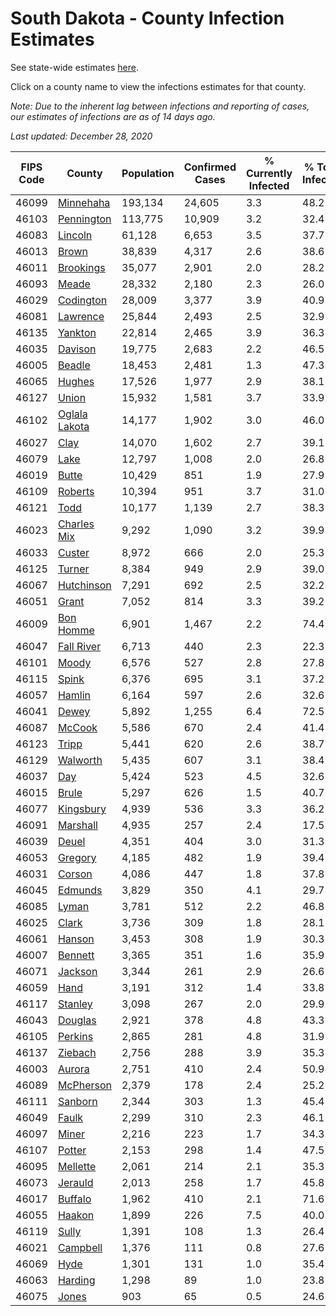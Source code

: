 # South Dakota - County Infection Estimates

See state-wide estimates [here](/infections/us-sd).

Click on a county name to view the infections estimates for that county.

*Note: Due to the inherent lag between infections and reporting of cases, our estimates of infections are as of 14 days ago.*

*Last updated: December 28, 2020*

|   FIPS Code |                         County |   Population |   Confirmed Cases |   % Currently Infected |   % Total Infected |
|-------------|--------------------------------|--------------|-------------------|------------------------|--------------------|
|       46099 |         [Minnehaha](minnehaha) |      193,134 |            24,605 |                    3.3 |               48.2 |
|       46103 |       [Pennington](pennington) |      113,775 |            10,909 |                    3.2 |               32.4 |
|       46083 |             [Lincoln](lincoln) |       61,128 |             6,653 |                    3.5 |               37.7 |
|       46013 |                 [Brown](brown) |       38,839 |             4,317 |                    2.6 |               38.6 |
|       46011 |         [Brookings](brookings) |       35,077 |             2,901 |                    2.0 |               28.2 |
|       46093 |                 [Meade](meade) |       28,332 |             2,180 |                    2.3 |               26.0 |
|       46029 |         [Codington](codington) |       28,009 |             3,377 |                    3.9 |               40.9 |
|       46081 |           [Lawrence](lawrence) |       25,844 |             2,493 |                    2.5 |               32.9 |
|       46135 |             [Yankton](yankton) |       22,814 |             2,465 |                    3.9 |               36.3 |
|       46035 |             [Davison](davison) |       19,775 |             2,683 |                    2.2 |               46.5 |
|       46005 |               [Beadle](beadle) |       18,453 |             2,481 |                    1.3 |               47.3 |
|       46065 |               [Hughes](hughes) |       17,526 |             1,977 |                    2.9 |               38.1 |
|       46127 |                 [Union](union) |       15,932 |             1,581 |                    3.7 |               33.9 |
|       46102 | [Oglala Lakota](oglala-lakota) |       14,177 |             1,902 |                    3.0 |               46.0 |
|       46027 |                   [Clay](clay) |       14,070 |             1,602 |                    2.7 |               39.1 |
|       46079 |                   [Lake](lake) |       12,797 |             1,008 |                    2.0 |               26.8 |
|       46019 |                 [Butte](butte) |       10,429 |               851 |                    1.9 |               27.9 |
|       46109 |             [Roberts](roberts) |       10,394 |               951 |                    3.7 |               31.0 |
|       46121 |                   [Todd](todd) |       10,177 |             1,139 |                    2.7 |               38.3 |
|       46023 |     [Charles Mix](charles-mix) |        9,292 |             1,090 |                    3.2 |               39.9 |
|       46033 |               [Custer](custer) |        8,972 |               666 |                    2.0 |               25.3 |
|       46125 |               [Turner](turner) |        8,384 |               949 |                    2.9 |               39.0 |
|       46067 |       [Hutchinson](hutchinson) |        7,291 |               692 |                    2.5 |               32.2 |
|       46051 |                 [Grant](grant) |        7,052 |               814 |                    3.3 |               39.2 |
|       46009 |         [Bon Homme](bon-homme) |        6,901 |             1,467 |                    2.2 |               74.4 |
|       46047 |       [Fall River](fall-river) |        6,713 |               440 |                    2.3 |               22.3 |
|       46101 |                 [Moody](moody) |        6,576 |               527 |                    2.8 |               27.8 |
|       46115 |                 [Spink](spink) |        6,376 |               695 |                    3.1 |               37.2 |
|       46057 |               [Hamlin](hamlin) |        6,164 |               597 |                    2.6 |               32.6 |
|       46041 |                 [Dewey](dewey) |        5,892 |             1,255 |                    6.4 |               72.5 |
|       46087 |               [McCook](mccook) |        5,586 |               670 |                    2.4 |               41.4 |
|       46123 |                 [Tripp](tripp) |        5,441 |               620 |                    2.6 |               38.7 |
|       46129 |           [Walworth](walworth) |        5,435 |               607 |                    3.1 |               38.4 |
|       46037 |                     [Day](day) |        5,424 |               523 |                    4.5 |               32.6 |
|       46015 |                 [Brule](brule) |        5,297 |               626 |                    1.5 |               40.7 |
|       46077 |         [Kingsbury](kingsbury) |        4,939 |               536 |                    3.3 |               36.2 |
|       46091 |           [Marshall](marshall) |        4,935 |               257 |                    2.4 |               17.5 |
|       46039 |                 [Deuel](deuel) |        4,351 |               404 |                    3.0 |               31.3 |
|       46053 |             [Gregory](gregory) |        4,185 |               482 |                    1.9 |               39.4 |
|       46031 |               [Corson](corson) |        4,086 |               447 |                    1.8 |               37.8 |
|       46045 |             [Edmunds](edmunds) |        3,829 |               350 |                    4.1 |               29.7 |
|       46085 |                 [Lyman](lyman) |        3,781 |               512 |                    2.2 |               46.8 |
|       46025 |                 [Clark](clark) |        3,736 |               309 |                    1.8 |               28.1 |
|       46061 |               [Hanson](hanson) |        3,453 |               308 |                    1.9 |               30.3 |
|       46007 |             [Bennett](bennett) |        3,365 |               351 |                    1.6 |               35.9 |
|       46071 |             [Jackson](jackson) |        3,344 |               261 |                    2.9 |               26.6 |
|       46059 |                   [Hand](hand) |        3,191 |               312 |                    1.4 |               33.8 |
|       46117 |             [Stanley](stanley) |        3,098 |               267 |                    2.0 |               29.9 |
|       46043 |             [Douglas](douglas) |        2,921 |               378 |                    4.8 |               43.3 |
|       46105 |             [Perkins](perkins) |        2,865 |               281 |                    4.8 |               31.9 |
|       46137 |             [Ziebach](ziebach) |        2,756 |               288 |                    3.9 |               35.3 |
|       46003 |               [Aurora](aurora) |        2,751 |               410 |                    2.4 |               50.9 |
|       46089 |         [McPherson](mcpherson) |        2,379 |               178 |                    2.4 |               25.2 |
|       46111 |             [Sanborn](sanborn) |        2,344 |               303 |                    1.3 |               45.4 |
|       46049 |                 [Faulk](faulk) |        2,299 |               310 |                    2.3 |               46.1 |
|       46097 |                 [Miner](miner) |        2,216 |               223 |                    1.7 |               34.3 |
|       46107 |               [Potter](potter) |        2,153 |               298 |                    1.4 |               47.5 |
|       46095 |           [Mellette](mellette) |        2,061 |               214 |                    2.1 |               35.3 |
|       46073 |             [Jerauld](jerauld) |        2,013 |               258 |                    1.7 |               45.8 |
|       46017 |             [Buffalo](buffalo) |        1,962 |               410 |                    2.1 |               71.6 |
|       46055 |               [Haakon](haakon) |        1,899 |               226 |                    7.5 |               40.0 |
|       46119 |                 [Sully](sully) |        1,391 |               108 |                    1.3 |               26.4 |
|       46021 |           [Campbell](campbell) |        1,376 |               111 |                    0.8 |               27.6 |
|       46069 |                   [Hyde](hyde) |        1,301 |               131 |                    1.0 |               35.4 |
|       46063 |             [Harding](harding) |        1,298 |                89 |                    1.0 |               23.8 |
|       46075 |                 [Jones](jones) |          903 |                65 |                    0.5 |               24.6 |